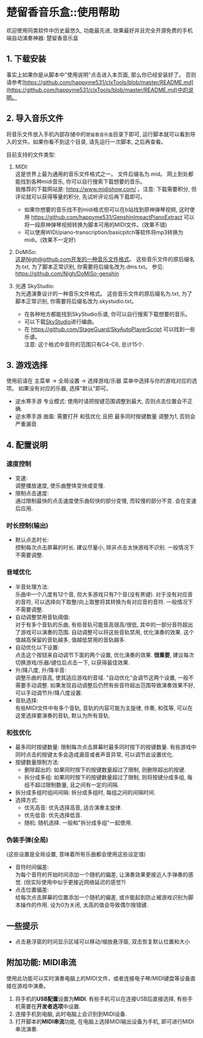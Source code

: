 # 楚留香音乐盒::使用帮助

欢迎使用同类软件中历史最悠久, 功能最先进, 效果最好并且完全开源免费的手机端自动演奏神器: 楚留香音乐盒  

## 1. 下载安装

事实上如果你是从脚本中"使用说明"点击进入本页面, 那么你已经安装好了。
否则请参考[https://github.com/happyme531/clxTools/blob/master/README.md](https://github.com/happyme531/clxTools/blob/master/README.md)中的说明。

## 2. 导入音乐文件

将音乐文件放入手机内部存储中的`楚留香音乐盒`目录下即可, 运行脚本就可以看到导入的文件。如果你看不到这个目录, 请先运行一次脚本, 之后再查看。  

目前支持的文件类型:  

1. MIDI:  
    这是世界上最为通用的音乐文件格式之一。
    文件后缀名为.mid。
    网上到处都能找到各种midi音乐, 你可以自行搜索下载想要的音乐。  
    我推荐的下载网站是: https://www.midishow.com/ 。注意: 下载需要积分, 但评论就可以获得等量的积分, 先试听评论后再下载即可。  
    - 如果你想要的音乐找不到midi格式但可以在b站找到原神弹琴视频, 这时使用 https://github.com/happyme531/GenshinImpactPianoExtract 可以将一段原神弹琴视频转换为脚本可用的MIDI文件。(效果不错)
    - 可以使用WIDI/piano-transcription/basicpitch等软件将mp3转换为midi。(效果不一定好)

2. DoMiSo:  
    这是Nigh@github.com开发的一种音乐文件格式。
    这些音乐文件的原后缀名为.txt, 为了脚本正常识别, 你需要将后缀名改为.dms.txt。
    参见: https://github.com/Nigh/DoMiSo-genshin  
 
3. 光遇 SkyStudio:  
    为光遇演奏设计的一种音乐文件格式。
    这些音乐文件的原后缀名为.txt, 为了脚本正常识别, 你需要将后缀名改为.skystudio.txt。
    - 在各种地方都能找到SkyStudio乐谱, 你可以自行搜索下载想要的音乐。
    - 可以下载[SkyStudio](https://play.google.com/store/apps/details?id=com.Maple.SkyStudio)进行编曲。
    - 在 https://github.com/StageGuard/SkyAutoPlayerScript 可以找到一些乐谱。  
    注意: 这个格式中音符的范围只有C4-C6, 总计15个.

## 3. 游戏选择

使用前请在 主菜单 -> 全局设置 -> 选择游戏/乐器 菜单中选择与你的游戏对应的选项。
如果没有对应的乐器, 选择"默认"即可。  

- 逆水寒手游 专业模式: 使用时请把按键范围调整到最大, 否则点击位置会不正确.  
- 逆水寒手游 曲笛: 需要打开 和弦优化 且把 最多同时按键数量 调整为1, 否则会严重漏音.

## 4. 配置说明

### 速度控制

- 变速:  
  调整播放速度, 使乐曲整体变快或变慢.  
- 限制点击速度:  
  通过限制最快的点击速度使乐曲较快的部分变慢, 而较慢的部分不变. 会在变速后应用.  

### 时长控制(输出)

- 默认点击时长:  
  控制每次点击屏幕的时长. 建议尽量小, 除非点击太快游戏不识别. 一般情况下不需要调整.

### 音域优化

- 半音处理方法:  
  乐曲中一个八度有12个音, 但大多游戏只有7个音(没有黑键). 对于没有对应音的音符, 可以选择向下取整/向上取整将其转换为有对应音的音符. 一般情况下不需要调整.
- 自动调整禁用音轨阈值:  
  对于有多个音轨的乐曲, 有些音轨可能音高很高/很低, 其中的一部分音符超出了游戏可以演奏的范围. 自动调整可以将这些音轨禁用, 优化演奏的效果. 这个值越高保留的音轨越多, 值越低禁用的音轨越多.
- 自动优化以下设置:  
  点击这个按钮来自动调节下面的两个设置, 优化演奏的效果. **很重要**, 建议每次切换游戏/乐器/键位后点击一下, 以获得最佳效果.
- 升/降八度, 升/降半音:  
  调整乐曲的音高, 使其适应游戏的音域. "自动优化"会调节这两个设置, 一般不需要手动调整. 如果发现自动调整后仍然有些音符超出范围导致演奏效果不好, 可以手动调节升/降八度设置.
- 音轨选择:  
  有些MIDI文件中有多个音轨, 音轨的内容可能为主旋律, 伴奏, 和弦等, 可以在这里选择要演奏的音轨, 默认为所有音轨.  

### 和弦优化

- 最多同时按键数量:
  限制每次点击屏幕时最多同时按下的按键数量. 有些游戏中同时点击的按键太多会造成漏音或者声音异常, 可以调节此设置优化.  
- 按键数量限制方法:
  - 删除超出的: 如果同时按下的按键数量超过了限制, 则删除超出的按键.
  - 拆分成多组: 如果同时按下的按键数量超过了限制, 则将按键分成多组, 每组不超过限制数量, 且之间有一定的间隔.
- 拆分成多组时组间间隔:
  拆分成多组时, 每组之间的间隔时间.  
- 选择方式:
  - 优先高音: 优先选择高音, 适合演奏主旋律.
  - 优先低音: 优先选择低音.
  - 随机: 随机选择. 一般和"拆分成多组"一起使用.

### 伪装手弹(全局)

(这些设置是全局设置, 意味着所有乐曲都会使用这些设定值)

- 音符时间偏差:  
  为每个音符的开始时间添加一个随机的偏差, 让演奏效果更接近人手弹奏的感觉. (但实际使用中似乎更接近网络延迟的感觉?)  
- 点击位置偏差:  
  给每次点击屏幕的位置添加一个随机的偏差, 或许能起到防止被游戏识别为脚本操作的作用. 设为0为关闭, 太高的值会导致偶尔按错键.  

## 一些提示

- 点击悬浮窗的时间显示区域可以移动/缩放悬浮窗, 双击恢复默认位置和大小

## 附加功能: MIDI串流

  使用此功能可以实时演奏电脑上的MIDI文件，或者连接电子琴/MIDI键盘等设备直接在游戏中演奏。

  1. 将手机的**USB配置**设置为**MIDI**. 有些手机可以在连接USB后直接选择, 有些手机需要在**开发者选项**中设置.
  2. 连接手机到电脑, 此时电脑上会识别到MIDI设备.  
  3. 打开脚本的**MIDI串流**功能, 在电脑上选择MIDI输出设备为手机, 即可进行MIDI串流演奏.
